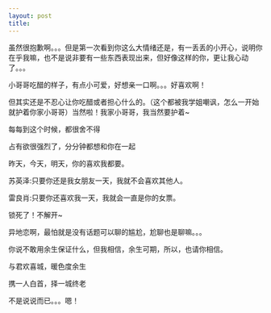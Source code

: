 ```yaml
---
layout: post
title: 
---
```


虽然很抱歉啊。。。但是第一次看到你这么大情绪还是，有一丢丢的小开心，说明你在乎我嘛，也不是说非要有一些东西表现出来，但好像这样的你，更让我心动了。。。

小哥哥吃醋的样子，有点小可爱，好想亲一口啊。。。好喜欢啊！

但其实还是不忍心让你吃醋或者担心什么的。（这个都被我学姐嘲讽，怎么一开始就护着你家小哥哥）当然啦！我家小哥哥，我当然要护着~

每每到这个时候，都很舍不得

占有欲很强烈了，分分钟都想和你在一起

昨天，今天，明天，你的喜欢我都要。

苏英泽:只要你还是我女朋友一天，我就不会喜欢其他人。

雷良肖:只要你还喜欢我一天，我就会一直是你的女票。

锁死了！不解开~

异地恋啊，最怕就是没有话题可以聊的尴尬，尬聊也是聊嘛。。。

你说不敢用余生保证什么，但我相信，余生可期，所以，也请你相信。

与君欢喜城，暖色度余生

携一人白首，择一城终老

不是说说而已。。。嗯！

